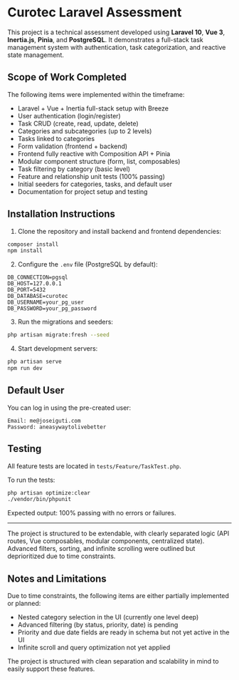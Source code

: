 # Curotec Laravel Assessment

This project is a technical assessment developed using **Laravel 10**, **Vue 3**, **Inertia.js**, **Pinia**, and **PostgreSQL**. It demonstrates a full-stack task management system with authentication, task categorization, and reactive state management.

## Scope of Work Completed

The following items were implemented within the timeframe:

- Laravel + Vue + Inertia full-stack setup with Breeze
- User authentication (login/register)
- Task CRUD (create, read, update, delete)
- Categories and subcategories (up to 2 levels)
- Tasks linked to categories
- Form validation (frontend + backend)
- Frontend fully reactive with Composition API + Pinia
- Modular component structure (form, list, composables)
- Task filtering by category (basic level)
- Feature and relationship unit tests (100% passing)
- Initial seeders for categories, tasks, and default user
- Documentation for project setup and testing

## Installation Instructions

1. Clone the repository and install backend and frontend dependencies:

```bash
composer install
npm install
```

2. Configure the `.env` file (PostgreSQL by default):

```env
DB_CONNECTION=pgsql
DB_HOST=127.0.0.1
DB_PORT=5432
DB_DATABASE=curotec
DB_USERNAME=your_pg_user
DB_PASSWORD=your_pg_password
```

3. Run the migrations and seeders:

```bash
php artisan migrate:fresh --seed
```

4. Start development servers:

```bash
php artisan serve
npm run dev
```

## Default User

You can log in using the pre-created user:

```text
Email: me@joseiguti.com
Password: aneasywaytolivebetter
```

## Testing

All feature tests are located in `tests/Feature/TaskTest.php`.

To run the tests:

```bash
php artisan optimize:clear
./vendor/bin/phpunit
```

Expected output: 100% passing with no errors or failures.

---

The project is structured to be extendable, with clearly separated logic (API routes, Vue composables, modular components, centralized state). Advanced filters, sorting, and infinite scrolling were outlined but deprioritized due to time constraints.

## Notes and Limitations

Due to time constraints, the following items are either partially implemented or planned:

- Nested category selection in the UI (currently one level deep)
- Advanced filtering (by status, priority, date) is pending
- Priority and due date fields are ready in schema but not yet active in the UI
- Infinite scroll and query optimization not yet applied

The project is structured with clean separation and scalability in mind to easily support these features.

